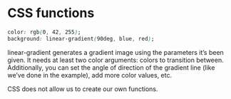 # CSS functions

```css
color: rgb(0, 42, 255);
background: linear-gradient(90deg, blue, red);
```

linear-gradient generates a gradient image using the parameters it’s been given. It needs at least two color arguments: colors to transition between. Additionally, you can set the angle of direction of the gradient line (like we’ve done in the example), add more color values, etc.

CSS does not allow us to create our own functions.
